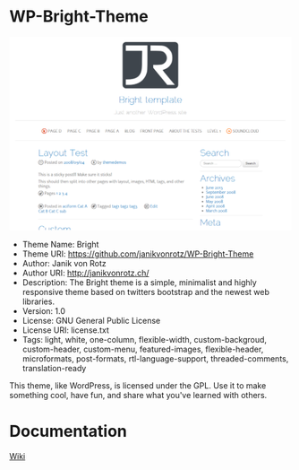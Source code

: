 WP-Bright-Theme
===============

![Bild](screenshot.png)

* Theme Name: Bright
* Theme URI: https://github.com/janikvonrotz/WP-Bright-Theme
* Author: Janik von Rotz
* Author URI: http://janikvonrotz.ch/
* Description: The Bright theme is a simple, minimalist and highly responsive theme based on twitters bootstrap and the newest web libraries. 
* Version: 1.0
* License: GNU General Public License
* License URI: license.txt
* Tags: light, white, one-column, flexible-width, custom-backgroud, custom-header, custom-menu, featured-images, flexible-header, microformats, post-formats, rtl-language-support, threaded-comments, translation-ready

This theme, like WordPress, is licensed under the GPL.
Use it to make something cool, have fun, and share what you've learned with others.

# Documentation

[Wiki](https://github.com/janikvonrotz/WP-Bright-Theme/wiki)
